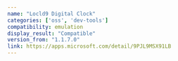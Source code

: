 ```yaml
---
name: "Locld9 Digital Clock"
categories: ['oss', 'dev-tools']
compatibility: emulation
display_result: "Compatible"
version_from: "1.1.7.0"
link: https://apps.microsoft.com/detail/9PJL9MSX91LB
---
```

